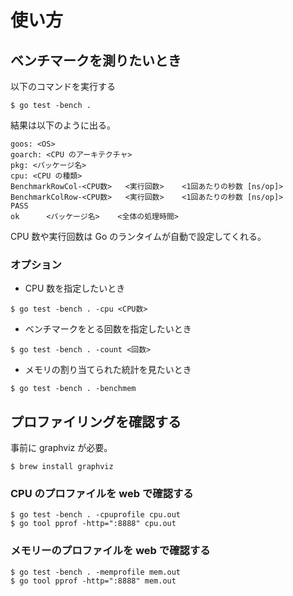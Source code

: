 # 使い方
## ベンチマークを測りたいとき

以下のコマンドを実行する
```
$ go test -bench .
```

結果は以下のように出る。
```
goos: <OS>
goarch: <CPU のアーキテクチャ>
pkg: <パッケージ名>
cpu: <CPU の種類>
BenchmarkRowCol-<CPU数>   <実行回数>    <1回あたりの秒数 [ns/op]> 
BenchmarkColRow-<CPU数>   <実行回数>    <1回あたりの秒数 [ns/op]> 
PASS
ok      <パッケージ名>    <全体の処理時間>
```

CPU 数や実行回数は Go のランタイムが自動で設定してくれる。

### オプション
* CPU 数を指定したいとき
```
$ go test -bench . -cpu <CPU数>
``` 

* ベンチマークをとる回数を指定したいとき
```
$ go test -bench . -count <回数>
```

* メモリの割り当てられた統計を見たいとき
```
$ go test -bench . -benchmem
```

## プロファイリングを確認する
事前に graphviz が必要。
```
$ brew install graphviz
```

### CPU のプロファイルを web で確認する
```
$ go test -bench . -cpuprofile cpu.out
$ go tool pprof -http=":8888" cpu.out
```

### メモリーのプロファイルを web で確認する
```
$ go test -bench . -memprofile mem.out
$ go tool pprof -http=":8888" mem.out
```

